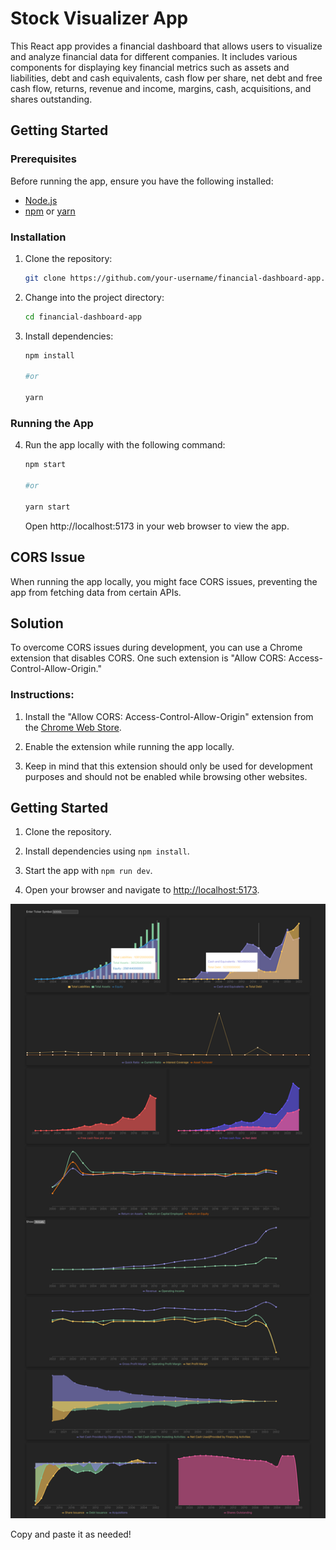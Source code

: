 # Stock Visualizer App

This React app provides a financial dashboard that allows users to visualize and analyze financial data for different companies. It includes various components for displaying key financial metrics such as assets and liabilities, debt and cash equivalents, cash flow per share, net debt and free cash flow, returns, revenue and income, margins, cash, acquisitions, and shares outstanding.

## Getting Started

### Prerequisites

Before running the app, ensure you have the following installed:

- [Node.js](https://nodejs.org/)
- [npm](https://www.npmjs.com/) or [yarn](https://yarnpkg.com/)

### Installation

1. Clone the repository:

   ```bash
   git clone https://github.com/your-username/financial-dashboard-app.git

   ```

2. Change into the project directory:

   ```bash
   cd financial-dashboard-app

   ```

3. Install dependencies:

   ```bash
   npm install

   #or

   yarn
   ```

### Running the App

4. Run the app locally with the following command:

   ```bash
   npm start

   #or

   yarn start

   ```

   Open http://localhost:5173 in your web browser to view the app.

## CORS Issue

When running the app locally, you might face CORS issues, preventing the app from fetching data from certain APIs.

## Solution

To overcome CORS issues during development, you can use a Chrome extension that disables CORS. One such extension is "Allow CORS: Access-Control-Allow-Origin."

### Instructions:

1. Install the "Allow CORS: Access-Control-Allow-Origin" extension from the [Chrome Web Store](https://chrome.google.com/webstore/detail/allow-cors-access-control/lhobafahddgcelffkeicbaginigeejlf).

2. Enable the extension while running the app locally.

3. Keep in mind that this extension should only be used for development purposes and should not be enabled while browsing other websites.

## Getting Started

1. Clone the repository.

2. Install dependencies using `npm install`.

3. Start the app with `npm run dev`.

4. Open your browser and navigate to [http://localhost:5173](http://localhost:3000).

![Financial Dashboard](./dashboard_screenshot.png)

Copy and paste it as needed!
